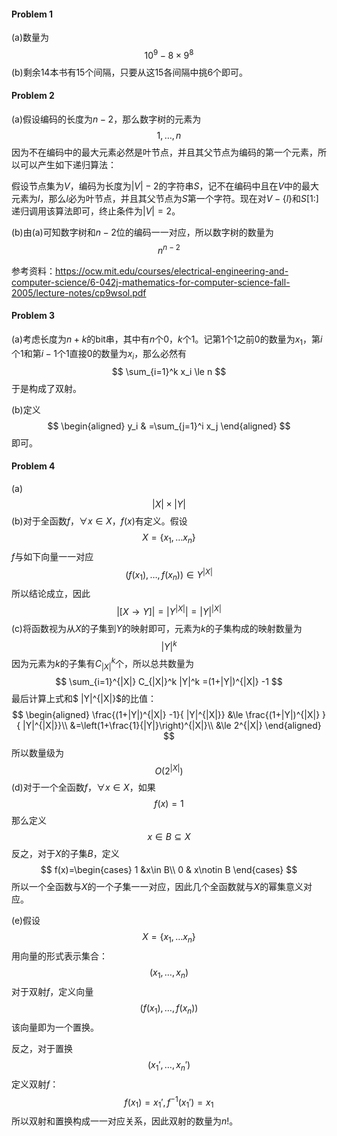 #### Problem 1

(a)数量为
$$
10^9 - 8\times 9^8
$$
(b)剩余$14$本书有$15$个间隔，只要从这$15$各间隔中挑$6$个即可。



#### Problem 2

(a)假设编码的长度为$n-2$，那么数字树的元素为
$$
1,\ldots , n
$$
因为不在编码中的最大元素必然是叶节点，并且其父节点为编码的第一个元素，所以可以产生如下递归算法：

假设节点集为$V$，编码为长度为$|V|-2$的字符串$S$，记不在编码中且在$V$中的最大元素为$l$，那么$l$必为叶节点，并且其父节点为$S$第一个字符。现在对$V-\{l\}$和$S[1:]$递归调用该算法即可，终止条件为$|V|=2$。

(b)由(a)可知数字树和$n-2$位的编码一一对应，所以数字树的数量为
$$
n^{n-2}
$$


参考资料：https://ocw.mit.edu/courses/electrical-engineering-and-computer-science/6-042j-mathematics-for-computer-science-fall-2005/lecture-notes/cp9wsol.pdf



#### Problem 3

(a)考虑长度为$n+k$的bit串，其中有$n$个$0$，$k$个$1$。记第$1$个$1$之前$0$的数量为$x_1$，第$i$个$1$和第$i-1$个$1$直接$0$的数量为$x_{i}$，那么必然有
$$
\sum_{i=1}^k x_i \le n
$$
于是构成了双射。

(b)定义
$$
\begin{aligned}
y_i & =\sum_{j=1}^i x_j
\end{aligned}
$$
即可。



#### Problem 4

(a)
$$
|X|\times |Y|
$$
(b)对于全函数$f$，$\forall x \in X$，$f(x)​$有定义。假设
$$
X= \{x_1,\ldots x_n\}
$$
$f$与如下向量一一对应
$$
(f(x_1),\ldots, f(x_n))  \in Y^{|X|}
$$
所以结论成立，因此
$$
|[X\to Y]| =|Y^{|X|}| =  |Y|^{|X|}
$$
(c)将函数视为从$X$的子集到$Y$的映射即可，元素为$k$的子集构成的映射数量为
$$
|Y|^k
$$
因为元素为$k​$的子集有$C_{|X|}^k​$个，所以总共数量为
$$
\sum_{i=1}^{|X|} C_{|X|}^k |Y|^k
=(1+|Y|)^{|X|} -1
$$
最后计算上式和$ |Y|^{|X|}​$的比值：
$$
\begin{aligned}
\frac{(1+|Y|)^{|X|} -1}{ |Y|^{|X|}}
&\le \frac{(1+|Y|)^{|X|} }{ |Y|^{|X|}}\\
&=\left(1+\frac{1}{|Y|}\right)^{|X|}\\
&\le 2^{|X|}
\end{aligned}
$$
所以数量级为
$$
O(2^{|X|})
$$
(d)对于一个全函数$f$，$\forall x\in X$，如果
$$
f(x) =1
$$
那么定义
$$
x\in B \subseteq X
$$
反之，对于$X$的子集$B$，定义
$$
f(x)=\begin{cases}
1 &x\in B\\
0 & x\notin B
\end{cases}
$$
所以一个全函数与$X$的一个子集一一对应，因此几个全函数就与$X$的幂集意义对应。

(e)假设
$$
X= \{x_1,\ldots x_n\}
$$
用向量的形式表示集合：
$$
(x_1,\ldots ,x_n)
$$
对于双射$f$，定义向量
$$
(f(x_1), \ldots , f(x_n))
$$
该向量即为一个置换。

反之，对于置换
$$
(x_1',\ldots ,x_n')
$$
定义双射$f​$：
$$
f(x_1) =x_1 ', f^{-1}(x_1')=x_1
$$
所以双射和置换构成一一对应关系，因此双射的数量为$n!$。

